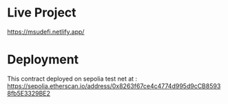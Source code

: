 # Live Project
https://msudefi.netlify.app/

# Deployment
This contract deployed on sepolia test net at : https://sepolia.etherscan.io/address/0x8263f67ce4c4774d995d9cCB85938fb5E3329BE2 



